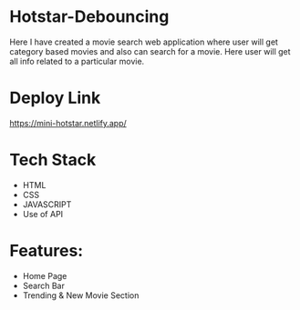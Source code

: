 # Hotstar-Debouncing
Here I have created a movie search web application where user will get category based movies and also can search for a movie. Here user will get all info related to a particular movie.

# Deploy Link
https://mini-hotstar.netlify.app/


# Tech Stack
* HTML
* CSS
* JAVASCRIPT
* Use of API

# Features:
* Home Page
* Search Bar
* Trending & New Movie Section

